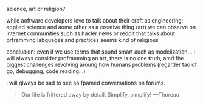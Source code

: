 science, art or religion?

while aoftware developers love to talk about their craft as engineering: applied science and aome other as a creative thing (art) we can observe on internet communities such as hacler news or reddit that talks about prframming labguages and practices seems kind of religious

concluaion: even if we use terms that sound smart auch as modelization...
i will always consider proframming an art, there is no one truth, amd fhe biggest challenges revolving aroung how humans problems (regarder tao of go, debugging, code reading...)

i will qlways be sad to see so fpamed conversations on forums.

> Our life is frittered away by detail. Simplify, simplify!
—Thoreau
